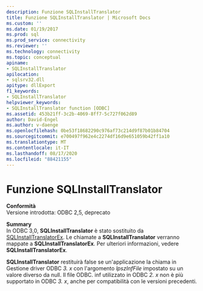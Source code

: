 ```yaml
---
description: Funzione SQLInstallTranslator
title: Funzione SQLInstallTranslator | Microsoft Docs
ms.custom: ''
ms.date: 01/19/2017
ms.prod: sql
ms.prod_service: connectivity
ms.reviewer: ''
ms.technology: connectivity
ms.topic: conceptual
apiname:
- SQLInstallTranslator
apilocation:
- sqlsrv32.dll
apitype: dllExport
f1_keywords:
- SQLInstallTranslator
helpviewer_keywords:
- SQLInstallTranslator function [ODBC]
ms.assetid: 453b21ff-3c2b-4069-8ff7-5c727f062d89
author: David-Engel
ms.author: v-daenge
ms.openlocfilehash: 0be53f18682290c976af73c214d9f87b01b84704
ms.sourcegitcommit: e700497f962e4c2274df16d9e651059b42ff1a10
ms.translationtype: MT
ms.contentlocale: it-IT
ms.lasthandoff: 08/17/2020
ms.locfileid: "88421155"
---
```

# <a name="sqlinstalltranslator-function"></a>Funzione SQLInstallTranslator
**Conformità**  
 Versione introdotta: ODBC 2,5, deprecato  
  
 **Summary**  
 In ODBC 3,0, **SQLInstallTranslator** è stato sostituito da [SQLInstallTranslatorEx](../../../odbc/reference/syntax/sqlinstalltranslatorex-function.md). Le chiamate a **SQLInstallTranslator** verranno mappate a **SQLInstallTranslatorEx**. Per ulteriori informazioni, vedere **SQLInstallTranslatorEx**.  
  
 **SQLInstallTranslator** restituirà false se un'applicazione la chiama in Gestione driver ODBC *3. x* con l'argomento *lpszInfFile* impostato su un valore diverso da null. Il file ODBC. inf utilizzato in ODBC *2. x* non è più supportato in ODBC *3. x*, anche per compatibilità con le versioni precedenti.
